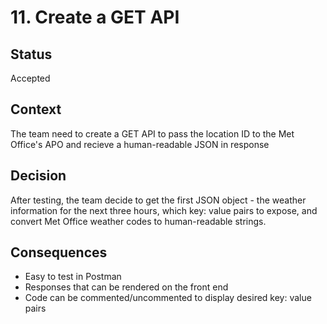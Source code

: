 # 11. Create a GET API

## Status

Accepted

## Context

The team need to create a GET API to pass the location ID to the Met Office's APO and recieve a human-readable JSON in response

## Decision

After testing, the team decide to get the first JSON object - the weather information for the next three hours, which key: value pairs to expose, and convert Met Office weather codes to human-readable strings.

## Consequences

* Easy to test in Postman
* Responses that can be rendered on the front end
* Code can be commented/uncommented to display desired key: value pairs



